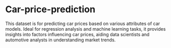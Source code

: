 # Car-price-prediction
This dataset is for predicting car prices based on various attributes of car models. Ideal for regression analysis and machine learning tasks, it provides insights into factors influencing car prices, aiding data scientists and automotive analysts in understanding market trends.
